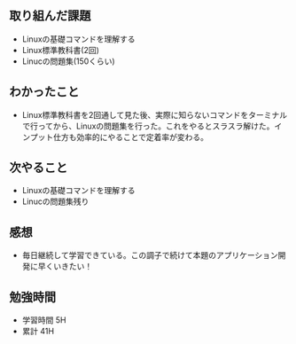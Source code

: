## 取り組んだ課題
- Linuxの基礎コマンドを理解する
 - Linux標準教科書(2回)
 - Linucの問題集(150くらい)

## わかったこと
- Linux標準教科書を2回通して見た後、実際に知らないコマンドをターミナルで行ってから、Linuxの問題集を行った。これをやるとスラスラ解けた。インプット仕方も効率的にやることで定着率が変わる。

## 次やること
- Linuxの基礎コマンドを理解する
 - Linucの問題集残り

## 感想
- 毎日継続して学習できている。この調子で続けて本題のアプリケーション開発に早くいきたい！

## 勉強時間
- 学習時間 5H
- 累計 41H
